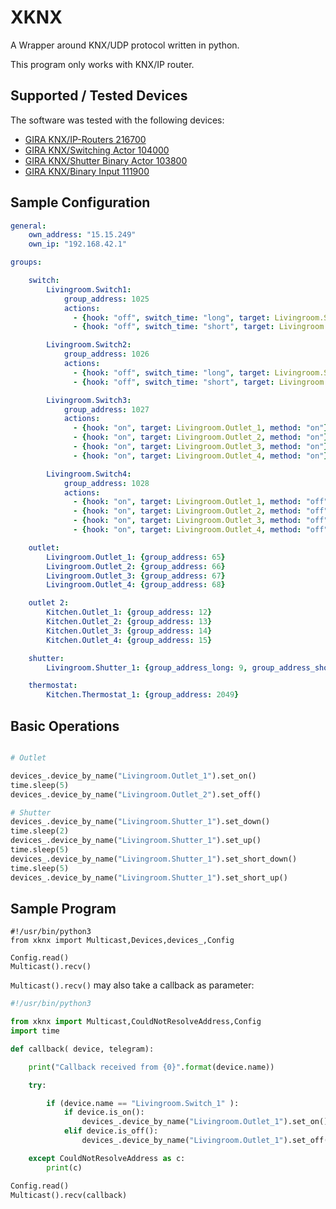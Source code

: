 XKNX
====

A Wrapper around KNX/UDP protocol written in python.

This program only works with KNX/IP router.


Supported / Tested Devices
--------------------------

The software was tested with the following devices:

- [GIRA KNX/IP-Routers 216700](http://www.gira.com/en/gebaeudetechnik/systeme/knx-eib_system/knx-produkte/systemgeraete/knx-ip-router.html)
- [GIRA KNX/Switching Actor  104000](http://katalog.gira.de/de_DE/deeplinking.html?artikelnr=104000&m=compare)
- [GIRA KNX/Shutter Binary Actor 103800](https://katalog.gira.de/en/datenblatt.html?id=635678)
- [GIRA KNX/Binary Input 111900 ](https://www.gira.de/gebaeudetechnik/systeme/knx-eib_system/knx-produkte/tasterschnittstellen/knxeib-universal-tasterschnittstelle.html)

Sample Configuration
--------------------

```yaml
general:
    own_address: "15.15.249"
    own_ip: "192.168.42.1"

groups:

    switch:
        Livingroom.Switch1:
            group_address: 1025
            actions:
              - {hook: "off", switch_time: "long", target: Livingroom.Shutter_1, method: up}
              - {hook: "off", switch_time: "short", target: Livingroom.Shutter_1, method: short_up}

        Livingroom.Switch2:
            group_address: 1026
            actions:
              - {hook: "off", switch_time: "long", target: Livingroom.Shutter_1, method: down}
              - {hook: "off", switch_time: "short", target: Livingroom.Shutter_1, method: short_down}

        Livingroom.Switch3:
            group_address: 1027
            actions:
              - {hook: "on", target: Livingroom.Outlet_1, method: "on"}
              - {hook: "on", target: Livingroom.Outlet_2, method: "on"}
              - {hook: "on", target: Livingroom.Outlet_3, method: "on"}
              - {hook: "on", target: Livingroom.Outlet_4, method: "on"}

        Livingroom.Switch4:
            group_address: 1028
            actions:
              - {hook: "on", target: Livingroom.Outlet_1, method: "off"}
              - {hook: "on", target: Livingroom.Outlet_2, method: "off"}
              - {hook: "on", target: Livingroom.Outlet_3, method: "off"}
              - {hook: "on", target: Livingroom.Outlet_4, method: "off"}

    outlet:
        Livingroom.Outlet_1: {group_address: 65}
        Livingroom.Outlet_2: {group_address: 66}
        Livingroom.Outlet_3: {group_address: 67}
        Livingroom.Outlet_4: {group_address: 68}

    outlet 2:
        Kitchen.Outlet_1: {group_address: 12}
        Kitchen.Outlet_2: {group_address: 13}
        Kitchen.Outlet_3: {group_address: 14}
        Kitchen.Outlet_4: {group_address: 15}

    shutter:
        Livingroom.Shutter_1: {group_address_long: 9, group_address_short: 10, group_address_position: 11}

    thermostat:
        Kitchen.Thermostat_1: {group_address: 2049}
```

Basic Operations
----------------

```python

# Outlet

devices_.device_by_name("Livingroom.Outlet_1").set_on()
time.sleep(5)
devices_.device_by_name("Livingroom.Outlet_2").set_off()

# Shutter
devices_.device_by_name("Livingroom.Shutter_1").set_down()
time.sleep(2)
devices_.device_by_name("Livingroom.Shutter_1").set_up()
time.sleep(5)
devices_.device_by_name("Livingroom.Shutter_1").set_short_down()
time.sleep(5)
devices_.device_by_name("Livingroom.Shutter_1").set_short_up()

```


Sample Program
--------------

```
#!/usr/bin/python3
from xknx import Multicast,Devices,devices_,Config

Config.read()
Multicast().recv()
```

`Multicast().recv()` may also take a callback as parameter:

```python
#!/usr/bin/python3

from xknx import Multicast,CouldNotResolveAddress,Config
import time

def callback( device, telegram):

    print("Callback received from {0}".format(device.name))

    try:

        if (device.name == "Livingroom.Switch_1" ):
            if device.is_on():
                devices_.device_by_name("Livingroom.Outlet_1").set_on()
            elif device.is_off():
                devices_.device_by_name("Livingroom.Outlet_1").set_off()

    except CouldNotResolveAddress as c:
        print(c)

Config.read()
Multicast().recv(callback)
```
